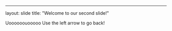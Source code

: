 ---
layout: slide
title: "Welcome to our second slide!"

Uoooooouooooo
Use the left arrow to go back!
